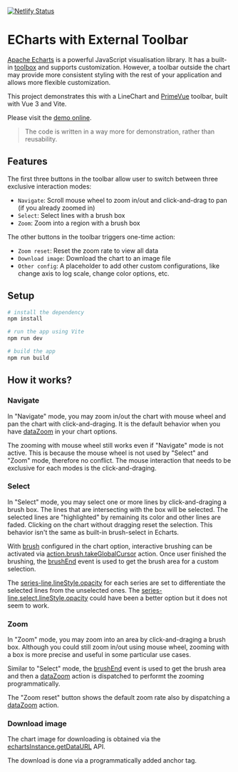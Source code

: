 [![Netlify Status](https://api.netlify.com/api/v1/badges/2fdabf04-1402-4ae2-8f80-553025259a6c/deploy-status)](https://app.netlify.com/sites/elated-hypatia-ecf24d/deploys)

# ECharts with External Toolbar

[Apache Echarts](https://echarts.apache.org/) is a powerful JavaScript visualisation library. It has a built-in [toolbox](https://echarts.apache.org/en/option.html#toolbox) and supports customization. However, a toolbar outside the chart may provide more consistent styling with the rest of your application and allows more flexible customization.

This project demonstrates this with a LineChart and [PrimeVue](https://www.primefaces.org/primevue/) toolbar, built with Vue 3 and Vite.

Please visit the [demo online](https://elated-hypatia-ecf24d.netlify.app/).

> The code is written in a way more for demonstration, rather than reusability.

## Features

The first three buttons in the toolbar allow user to switch between three exclusive interaction modes:

- `Navigate`: Scroll mouse wheel to zoom in/out and click-and-drag to pan (if you already zoomed in)
- `Select`: Select lines with a brush box
- `Zoom`: Zoom into a region with a brush box

The other buttons in the toolbar triggers one-time action:

- `Zoom reset`: Reset the zoom rate to view all data
- `Download image`: Download the chart to an image file
- `Other config`: A placeholder to add other custom configurations, like change axis to log scale, change color options, etc.

## Setup

```bash
# install the dependency
npm install

# run the app using Vite
npm run dev

# build the app
npm run build
```

## How it works?

### Navigate

In "Navigate" mode, you may zoom in/out the chart with mouse wheel and pan the chart with click-and-draging. It is the default behavior when you have [dataZoom](https://echarts.apache.org/en/option.html#dataZoom) in your chart options.

The zooming with mouse wheel still works even if "Navigate" mode is not active. This is because the mouse wheel is not used by "Select" and "Zoom" mode, therefore no conflict. The mouse interaction that needs to be exclusive for each modes is the click-and-draging.

### Select

In "Select" mode, you may select one or more lines by click-and-draging a brush box. The lines that are intersecting with the box will be selected. The selected lines are "highlighted" by remaining its color and other lines are faded. Clicking on the chart without dragging reset the selection. This behavior isn't the same as built-in brush-select in Echarts.

With [brush](https://echarts.apache.org/en/option.html#brush) configured in the chart option, interactive brushing can be activated via [action.brush.takeGlobalCursor](https://echarts.apache.org/en/api.html#action.brush.takeGlobalCursor) action. Once user finished the brushing, the [brushEnd](https://echarts.apache.org/en/api.html#events.brushEnd) event is used to get the brush area for a custom selection.

The [series-line.lineStyle.opacity](https://echarts.apache.org/en/option.html#series-line.lineStyle.opacity) for each series are set to differentiate the selected lines from the unselected ones. The [series-line.select.lineStyle.opacity](https://echarts.apache.org/en/option.html#series-line.select.lineStyle) could have been a better option but it does not seem to work.

### Zoom

In "Zoom" mode, you may zoom into an area by click-and-draging a brush box. Although you could still zoom in/out using mouse wheel, zooming with a box is more precise and useful in some particular use cases.

Similar to "Select" mode, the [brushEnd](https://echarts.apache.org/en/api.html#events.brushEnd) event is used to get the brush area and then a [dataZoom](https://echarts.apache.org/en/api.html#action.dataZoom) action is dispatched to performt the zooming programmatically.

The "Zoom reset" button shows the default zoom rate also by dispatching a [dataZoom](https://echarts.apache.org/en/api.html#action.dataZoom) action.

### Download image

The chart image for downloading is obtained via the [echartsInstance.getDataURL](https://echarts.apache.org/en/api.html#echartsInstance.getDataURL) API.

The download is done via a programmatically added anchor tag.
